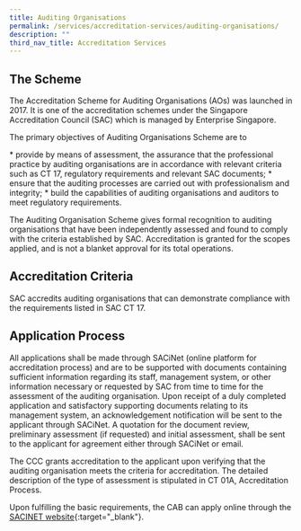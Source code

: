 ```yaml
---
title: Auditing Organisations
permalink: /services/accreditation-services/auditing-organisations/
description: ""
third_nav_title: Accreditation Services
---
```

## The Scheme

The Accreditation Scheme for Auditing Organisations (AOs) was launched in 2017. It is one of the accreditation schemes under the Singapore Accreditation Council (SAC) which is managed by Enterprise Singapore.

The primary objectives of Auditing Organisations Scheme are to

\* provide by means of assessment, the assurance that the professional practice by auditing organisations are in accordance with relevant criteria such as CT 17, regulatory requirements and relevant SAC documents;
\* ensure that the auditing processes are carried out with professionalism and integrity;
\* build the capabilities of auditing organisations and auditors to meet regulatory requirements.
<!-- COMMENT: The {:target="\_blank"} syntax at the end of the Markdown document links is used to open the document in a new window tab -->

The Auditing Organisation Scheme gives formal recognition to auditing organisations that have been independently assessed and found to comply with the criteria established by SAC. Accreditation is granted for the scopes applied, and is not a blanket approval for its total operations.


## Accreditation Criteria

SAC accredits auditing organisations that can demonstrate compliance with the requirements listed in SAC CT 17.
<!-- COMMENT: The {:target="\_blank"} syntax at the end of the Markdown document links is used to open the document in a new window tab -->

## Application Process

All applications shall be made through SACiNet (online platform for accreditation process) and are to be supported with documents containing sufficient information regarding its staff, management system, or other information necessary or requested by SAC from time to time for the assessment of the auditing organisation. Upon receipt of a duly completed application and satisfactory supporting documents relating to its management system, an acknowledgement notification will be sent to the applicant through SACiNet. A quotation for the document review, preliminary assessment (if requested) and initial assessment, shall be sent to the applicant for agreement either through SACiNet or email. 

The CCC grants accreditation to the applicant upon verifying that the auditing organisation meets the criteria for accreditation. The detailed description of the type of assessment is stipulated in CT 01A, Accreditation Process.
<!-- COMMENT: The {:target="\_blank"} syntax at the end of the Markdown document links is used to open the document in a new window tab -->

Upon fulfilling the basic requirements, the CAB can apply online through the [SACINET website](https://sacinet2.enterprisesg.gov.sg){:target="_blank"}.